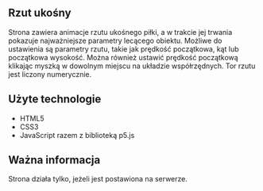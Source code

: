 ## Rzut ukośny
Strona zawiera animacje rzutu ukośnego piłki, a w trakcie jej trwania pokazuje najważniejsze parametry lecącego obiektu. Możliwe do ustawienia są parametry rzutu, takie jak prędkość początkowa, kąt lub początkowa wysokość. Można również ustawić prędkość początkową klikając myszką w dowolnym miejscu na układzie współrzędnych. Tor rzutu jest liczony numerycznie.
## Użyte technologie
* HTML5
* CSS3
* JavaScript razem z biblioteką p5.js
## Ważna informacja
Strona działa tylko, jeżeli jest postawiona na serwerze.
